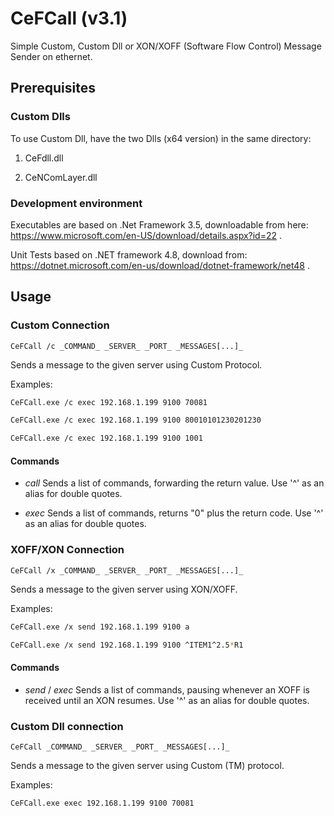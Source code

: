 # CeFCall (v3.1)

Simple Custom, Custom Dll or XON/XOFF (Software Flow Control) Message Sender on ethernet.

## Prerequisites

### Custom Dlls

To use Custom Dll, have the two Dlls (x64 version) in the same directory:

1. CeFdll.dll

2. CeNComLayer.dll

### Development environment

Executables are based on .Net Framework 3.5, downloadable from here:
<https://www.microsoft.com/en-US/download/details.aspx?id=22> .

Unit Tests based on .NET framework 4.8, download from:
<https://dotnet.microsoft.com/en-us/download/dotnet-framework/net48> .

## Usage

### Custom Connection

``CeFCall /c _COMMAND_ _SERVER_ _PORT_ _MESSAGES[...]_``

Sends a message to the given server using Custom Protocol.

Examples:

```bash
CeFCall.exe /c exec 192.168.1.199 9100 70081
```

```bash
CeFCall.exe /c exec 192.168.1.199 9100 80010101230201230
```

```bash
CeFCall.exe /c exec 192.168.1.199 9100 1001
```

#### Commands

* _call_
 Sends a list of commands, forwarding the return value.
 Use '^' as an alias for double quotes.

* _exec_
 Sends a list of commands, returns "0" plus the return code.
 Use '^' as an alias for double quotes.

### XOFF/XON Connection

``CeFCall /x _COMMAND_ _SERVER_ _PORT_ _MESSAGES[...]_``

Sends a message to the given server using XON/XOFF.

Examples:

```bash
CeFCall.exe /x send 192.168.1.199 9100 a
```

```bash
CeFCall.exe /x send 192.168.1.199 9100 ^ITEM1^2.5*R1
```

#### Commands

* _send_ / _exec_
 Sends a list of commands, pausing whenever an XOFF is received until an XON resumes.
 Use '^' as an alias for double quotes.

### Custom Dll connection

``CeFCall _COMMAND_ _SERVER_ _PORT_ _MESSAGES[...]_``

Sends a message to the given server using Custom (TM) protocol.

Examples:

```bash
CeFCall.exe exec 192.168.1.199 9100 70081
```
